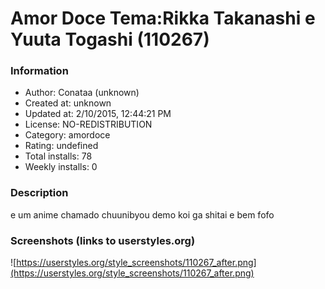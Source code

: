 # Amor Doce Tema:Rikka Takanashi e Yuuta Togashi (110267)

### Information
- Author: Conataa (unknown)
- Created at: unknown
- Updated at: 2/10/2015, 12:44:21 PM
- License: NO-REDISTRIBUTION
- Category: amordoce
- Rating: undefined
- Total installs: 78
- Weekly installs: 0


### Description
e um anime chamado chuunibyou demo koi ga shitai e bem fofo


### Screenshots (links to userstyles.org)
![https://userstyles.org/style_screenshots/110267_after.png](https://userstyles.org/style_screenshots/110267_after.png)


